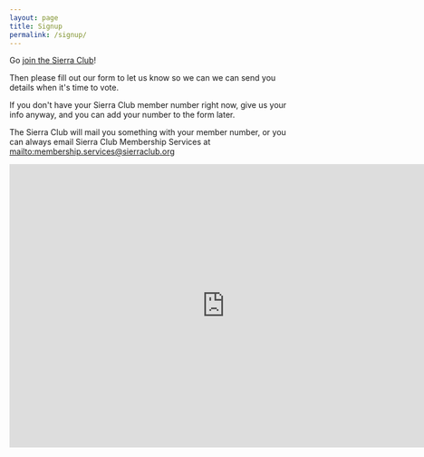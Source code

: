 ```yaml
---
layout: page
title: Signup
permalink: /signup/
---
```


Go [join the Sierra Club](https://vault.sierraclub.org/ways-to-give/)!

Then please fill out our form to let us know so we can we can send you details when it's 
time to vote.

If you don't have your Sierra Club member number right now, give us your info anyway, 
and you can add your number to the form later. 

The Sierra Club will mail you something with your member number, or you can always 
email Sierra Club Membership Services at
<mailto:membership.services@sierraclub.org>

<iframe
src="https://docs.google.com/forms/d/e/1FAIpQLSdt7rPGt5kXZxlTdJ6DvucT3Kb4GiCpwuiXFfOFdeJiZkW2fA/viewform?embedded=true"
width="760" height="500" frameborder="0" marginheight="0"
marginwidth="0">Loading...</iframe>

